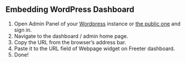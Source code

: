 ## Embedding WordPress Dashboard

1. Open Admin Panel of your <a href="{{ curItem.homeUrl|e }}" target="_blank">Wordpress</a> instance or <a href="{{ curItem.pubUrl|e }}" target="_blank">the public one</a> and sign in.
2. Navigate to the dashboard / admin home page.
3. Copy the URL from the browser’s address bar.
4. Paste it to the URL field of Webpage widget on Freeter dashboard.
5. Done!
